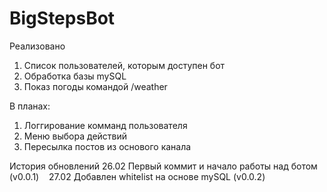 # BigStepsBot
Реализовано
1. Список пользователей, которым доступен бот
2. Обработка базы mySQL
3. Показ погоды командой /weather

В планах:
1. Логгирование комманд пользователя
2. Меню выбора действий
3. Пересылка постов из основого канала

История обновлений
26.02 Первый коммит и начало работы над ботом (v0.0.1)
&nbsp; &nbsp;27.02 Добавлен whitelist на основе mySQL (v0.0.2)
